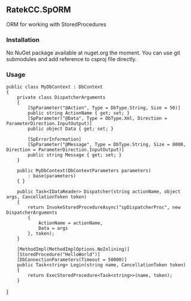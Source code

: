 ## RatekCC.SpORM

ORM for working with StoredProcedures

### Installation
No NuGet package available at nuget.org the moment.
You can use git submodules and add reference to csproj file directly.

### Usage

    public class MyDbContext : DbContext
    {
        private class DispatcherArguments
        {
            [SpParameter("@Action", Type = DbType.String, Size = 50)]
            public string ActionName { get; set; }
            [SpParameter("@Data", Type = DbType.Xml, Direction = ParameterDirection.InputOutput)]
            public object Data { get; set; }

            [SpErrorInformation]
            [SpParameter("@Message", Type = DbType.String, Size = 8000, Direction = ParameterDirection.InputOutput)]
            public string Message { get; set; }
        }

        public MyDbContext(DbContextParameters parameters)
            : base(parameters)
        { }

        public Task<IDataReader> Dispatcher(string actionName, object args, CancellationToken token)
        {
            return InvokeStoredProcedureAsync("spDispatcherProc", new DispatcherArguments
            {
                ActionName = actionName,
                Data = args
            }, token);
        }

        [MethodImpl(MethodImplOptions.NoInlining)]
        [StoredProcedure("HelloWorld")]
        [DbConnectionParameters(Timeout = 50000)]
        public Task<string> Login(string name, CancellationToken token)
        {
            return ExecStoredProcedure<Task<string>>(name, token);
        }
  }

